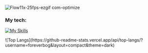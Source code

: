 ![Flow11x-25fps-ezgif com-optimize](https://github.com/foreverbog/foreverbog/assets/133509015/5cae6d26-55e3-453f-843e-b32217c321ee)

### My tech:
[![My Skills](https://skillicons.dev/icons?i=html,css,js,react,tailwind,express,nodejs,postgres,mongodb,figma)](https://skillicons.dev)
<!--


Here are some ideas to get you started:

- 🔭 I’m currently working on ...
- 🌱 I’m currently learning ...
- 👯 I’m looking to collaborate on ...
- 🤔 I’m looking for help with ...
- 💬 Ask me about ...
- 📫 How to reach me: ...
- 😄 Pronouns: ...
- ⚡ Fun fact: ...

--!>

![Top Langs](https://github-readme-stats.vercel.app/api/top-langs/?username=foreverbog&layout=compact&theme=dark)

